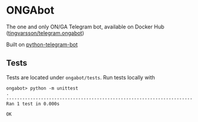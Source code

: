 # ONGAbot
The one and only ON/GA Telegram bot, available on Docker Hub ([tingvarsson/telegram.ongabot](https://hub.docker.com/r/tingvarsson/telegram.ongabot/))

Built on [python-telegram-bot](https://github.com/python-telegram-bot/python-telegram-bot)


## Tests
Tests are located under `ongabot/tests`. Run tests locally with

```
ongabot> python -m unittest
.
----------------------------------------------------------------------
Ran 1 test in 0.000s

OK

```
